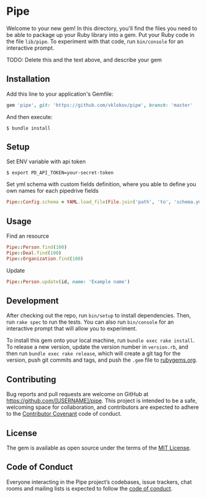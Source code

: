 # Pipe

Welcome to your new gem! In this directory, you'll find the files you need to be able to package up your Ruby library into a gem. Put your Ruby code in the file `lib/pipe`. To experiment with that code, run `bin/console` for an interactive prompt.

TODO: Delete this and the text above, and describe your gem

## Installation

Add this line to your application's Gemfile:

```ruby
gem 'pipe', git: 'https://github.com/vklokov/pipe', branch: 'master'
```

And then execute:

    $ bundle install
    
## Setup

Set ENV variable with api token

    $ export PD_API_TOKEN=your-secret-token
    
Set yml schema with custom fields definition, where you able to define you own names for each pipedrive fields

```ruby
Pipe::Config.schema = YAML.load_file(File.join('path', 'to', 'schema.yml'))[:development]
```

## Usage

Find an resource
```ruby
Pipe::Person.find(100)
Pipe::Deal.find(100)
Pipe::Organization.find(100)
```

Update
```ruby
Pipe::Person.update(id, name: 'Example name') 
```

## Development

After checking out the repo, run `bin/setup` to install dependencies. Then, run `rake spec` to run the tests. You can also run `bin/console` for an interactive prompt that will allow you to experiment.

To install this gem onto your local machine, run `bundle exec rake install`. To release a new version, update the version number in `version.rb`, and then run `bundle exec rake release`, which will create a git tag for the version, push git commits and tags, and push the `.gem` file to [rubygems.org](https://rubygems.org).

## Contributing

Bug reports and pull requests are welcome on GitHub at https://github.com/[USERNAME]/pipe. This project is intended to be a safe, welcoming space for collaboration, and contributors are expected to adhere to the [Contributor Covenant](http://contributor-covenant.org) code of conduct.

## License

The gem is available as open source under the terms of the [MIT License](https://opensource.org/licenses/MIT).

## Code of Conduct

Everyone interacting in the Pipe project’s codebases, issue trackers, chat rooms and mailing lists is expected to follow the [code of conduct](https://github.com/[USERNAME]/pipe/blob/master/CODE_OF_CONDUCT.md).
